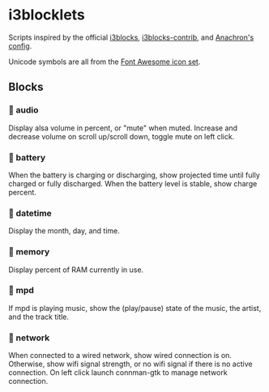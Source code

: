 # i3blocklets

Scripts inspired by the official [i3blocks](https://github.com/vivien/i3blocks), [i3blocks-contrib](https://github.com/vivien/i3blocks-contrib), and [Anachron's config](https://github.com/Anachron/i3blocks).

Unicode symbols are all from the [Font Awesome icon set](http://fontawesome.io/icons/).

## Blocks

###  audio
Display alsa volume in percent, or "mute" when muted. Increase and decrease volume on scroll up/scroll down, toggle mute on left click. 

###  battery
When the battery is charging or discharging, show projected time until fully charged or fully discharged. When the battery level is stable, show charge percent.

###  datetime
Display the month, day, and time.

###  memory
Display percent of RAM currently in use.

###  mpd
If mpd is playing music, show the (play/pause) state of the music, the artist, and the track title.

###  network
When connected to a wired network, show wired connection is on. Otherwise, show wifi signal strength, or no wifi signal if there is no active connection. On left click launch connman-gtk to manage network connection.
